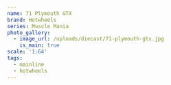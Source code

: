 ```yaml
---
name: 71 Plymouth GTX
brand: Hotwheels
series: Muscle Mania
photo_gallery:
  - image_url: /uploads/diecast/71-plymouth-gtx.jpg
    is_main: true
scale: '1:64'
tags:
  - mainline
  - hotwheels
---
```



